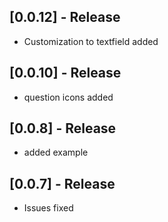 ## [0.0.12] - Release

* Customization to textfield added 


## [0.0.10] - Release

* question icons added


## [0.0.8] - Release

* added example

## [0.0.7] - Release

* Issues fixed
